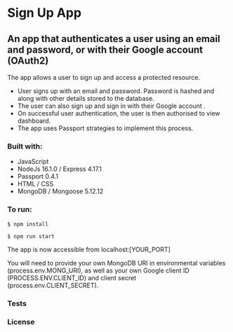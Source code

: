 # Sign Up App

## An app that authenticates a user using an email and password, or with their Google account (OAuth2)

The app allows a user to sign up and access a protected resource.
- User signs up with an email and password. Password is hashed and along with other details stored to the database. 
- The user can also sign up and sign in with their Google account .
- On successful user authentication, the user is then authorised to view dashboard.
- The app uses Passport strategies to implement this process.

### Built with:
- JavaScript
- NodeJs 16.1.0 / Express 4.17.1
- Passport 0.4.1
- HTML / CSS
- MongoDB / Mongoose 5.12.12

### To run:

```
$ npm install
```

```
$ npm run start
```

The app is now accessible from localhost:[YOUR_PORT]

You will need to provide your own MongoDB URI in environmental variables (process.env.MONG_URI), as well as your own Google client ID (PROCESS.ENV.CLIENT_ID) and client secret (process.env.CLIENT_SECRET).

### Tests


### License 
